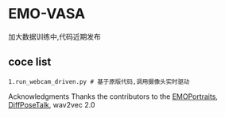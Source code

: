 # EMO-VASA

加大数据训练中,代码近期发布

## coce list

```
1.run_webcam_driven.py # 基于原版代码,调用摄像头实时驱动
```

Acknowledgments
Thanks the contributors to the [EMOPortraits](https://github.com/neeek2303/EMOPortraits),  [DiffPoseTalk](https://github.com/DiffPoseTalk/DiffPoseTalk), wav2vec 2.0